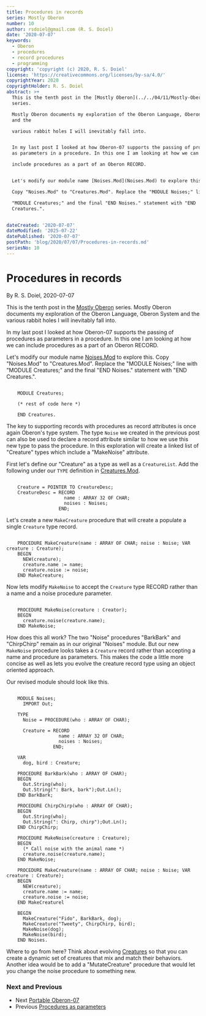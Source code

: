 ```yaml
---
title: Procedures in records
series: Mostly Oberon
number: 10
author: rsdoiel@gmail.com (R. S. Doiel)
date: '2020-07-07'
keywords:
  - Oberon
  - procedures
  - record procedures
  - programming
copyright: 'copyright (c) 2020, R. S. Doiel'
license: 'https://creativecommons.org/licenses/by-sa/4.0/'
copyrightYear: 2020
copyrightHolder: R. S. Doiel
abstract: >+
  This is the tenth post in the [Mostly Oberon](../../04/11/Mostly-Oberon.html)
  series.

  Mostly Oberon documents my exploration of the Oberon Language, Oberon System
  and the 

  various rabbit holes I will inevitably fall into.


  In my last post I looked at how Oberon-07 supports the passing of procedures
  as parameters in a procedure. In this one I am looking at how we can

  include procedures as a part of an Oberon RECORD. 


  Let's modify our module name [Noises.Mod](Noises.Mod) to explore this.

  Copy "Noises.Mod" to "Creatures.Mod". Replace the "MODULE Noises;" line with

  "MODULE Creatures;" and the final "END Noises." statement with "END
  Creatures.".


dateCreated: '2020-07-07'
dateModified: '2025-07-22'
datePublished: '2020-07-07'
postPath: 'blog/2020/07/07/Procedures-in-records.md'
seriesNo: 10
---
```


# Procedures in records

By R. S. Doiel, 2020-07-07

This is the tenth post in the [Mostly Oberon](../../04/11/Mostly-Oberon.html) series.
Mostly Oberon documents my exploration of the Oberon Language, Oberon System and the 
various rabbit holes I will inevitably fall into.

In my last post I looked at how Oberon-07 supports the passing of procedures as parameters in a procedure. In this one I am looking at how we can
include procedures as a part of an Oberon RECORD. 

Let's modify our module name [Noises.Mod](Noises.Mod) to explore this.
Copy "Noises.Mod" to "Creatures.Mod". Replace the "MODULE Noises;" line with
"MODULE Creatures;" and the final "END Noises." statement with "END Creatures.".


~~~

    MODULE Creatures;
    
    (* rest of code here *)

    END Creatures.

~~~


The key to supporting records with procedures as record attributes is once again Oberon's type system.  The type `Noise` we created in the previous post can also be used to declare a record attribute similar to how we use this new type to pass the procedure. In this exploration will create a linked list of "Creature" types which include a "MakeNoise" attribute.

First let's define our "Creature" as a type as well as a 
`CreatureList`. Add the following under our `TYPE` 
definition in [Creatures.Mod](Creatures.Mod).


~~~

    Creature = POINTER TO CreatureDesc;
    CreatureDesc = RECORD
                     name : ARRAY 32 OF CHAR;
                     noises : Noises;
                   END;

~~~


Let's create a new `MakeCreature` procedure that will create
a populate a single `Creature` type record.


~~~

    PROCEDURE MakeCreature(name : ARRAY OF CHAR; noise : Noise; VAR creature : Creature);
    BEGIN
      NEW(creature);
      creature.name := name;
      creature.noise := noise;
    END MakeCreature;

~~~


Now lets modify `MakeNoise` to accept the `Creature` type RECORD
rather than a name and a noise procedure parameter.


~~~

    PROCEDURE MakeNoise(creature : Creator);
    BEGIN
      creature.noise(creature.name);
    END MakeNoise;

~~~


How does this all work?  The two "Noise" procedures 
"BarkBark" and "ChirpChirp" remain as in our original 
"Noises" module. But our new `MakeNoise` procedure
looks takes a `Creature` record rather than accepting a
name and procedure as parameters. This makes the code 
a little more concise as well as lets you evolve the
creature record type using an object oriented approach.

Our revised module should look like this.


~~~

    MODULE Noises;
      IMPORT Out;
    
    TYPE 
      Noise = PROCEDURE(who : ARRAY OF CHAR);

      Creature = RECORD
                   name : ARRAY 32 OF CHAR;
                   noises : Noises;
                 END;
    
    VAR
      dog, bird : Creature;

    PROCEDURE BarkBark(who : ARRAY OF CHAR);
    BEGIN
      Out.String(who);
      Out.String(": Bark, bark");Out.Ln();
    END BarkBark;
    
    PROCEDURE ChirpChirp(who : ARRAY OF CHAR);
    BEGIN
      Out.String(who);
      Out.String(": Chirp, chirp");Out.Ln();
    END ChirpChirp;
    
    PROCEDURE MakeNoise(creature : Creature);
    BEGIN
      (* Call noise with the animal name *)
      creature.noise(creature.name);
    END MakeNoise;

    PROCEDURE MakeCreature(name : ARRAY OF CHAR; noise : Noise; VAR creature : Creature);
    BEGIN
      NEW(creature);
      creature.name := name;
      creature.noise := noise;
    END MakeCreaturel
    
    BEGIN
      MakeCreature("Fido", BarkBark, dog);
      MakeCreature("Tweety", ChirpChirp, bird);
      MakeNoise(dog);
      MakeNoise(bird);
    END Noises.

~~~


Where to go from here? Think about evolving [Creatures](Creatures.Mod) so
that you can create a dynamic set of creatures that mix and match their
behaviors. Another idea would be to add a "MutateCreature" procedure
that would let you change the noise procedure to something new.


### Next and Previous 

+ Next [Portable Oberon-07](../../08/15/Portable-Oberon-07.html)
+ Previous [Procedures as parameters](../../06/20/Procedures-as-parameters.html)
